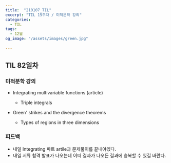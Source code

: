 ```yaml
---
title:  "210107_TIL"
excerpt: "TIL 15주차 / 미적분학 강의"
categories:
  - TIL
tags:
  - 12월
og_image: "/assets/images/green.jpg"
  
---
```

## TIL 82일차

### 미적분학 강의

- Integrating multivariable functions (article)
  - Triple integrals

- Green' strikes and the divergence theorems
  - Types of regions in three dimensions

### 피드백
- 내일 Integrating 파트 artile과 문제풀이를 끝내야겠다.
- 내일 서류 합격 발표가 나오는데 어떠 결과가 나오든 결과에 승복할 수 있길 바란다.